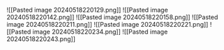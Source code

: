 ![[Pasted image 20240518220129.png]]
![[Pasted image 20240518220142.png]]
![[Pasted image 20240518220158.png]]
![[Pasted image 20240518220211.png]]
![[Pasted image 20240518220221.png]]
![[Pasted image 20240518220234.png]]
![[Pasted image 20240518220243.png]]
